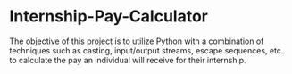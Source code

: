 # Internship-Pay-Calculator
The objective of this project is to utilize Python with a combination of techniques such as casting, input/output streams, escape sequences, etc. to calculate the pay an individual will receive for their internship.
